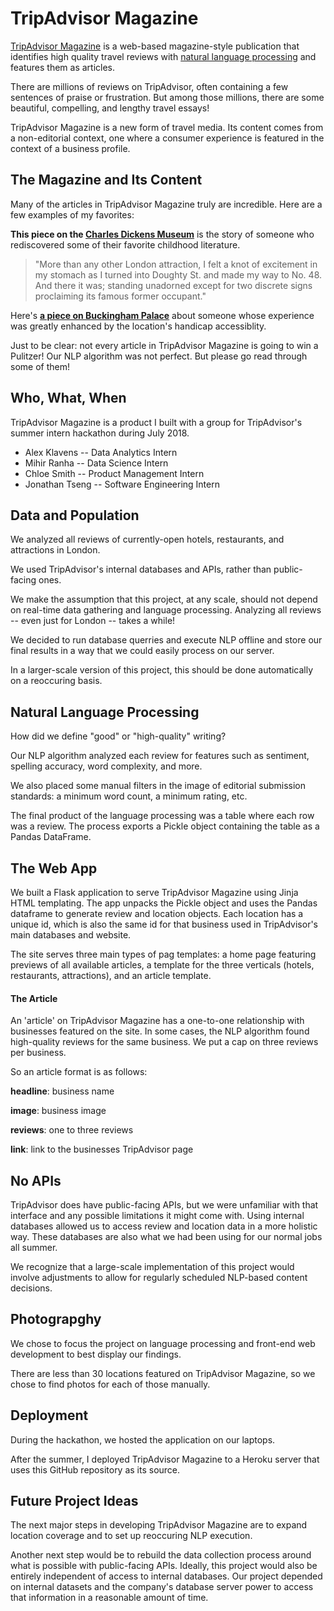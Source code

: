 # TripAdvisor Magazine

[TripAdvisor Magazine](https://tripadvisor-magazine.herokuapp.com) is a web-based magazine-style publication that identifies high quality travel reviews with [natural language processing](https://en.wikipedia.org/wiki/Natural_language_processing) and features them as articles.

There are millions of reviews on TripAdvisor, often containing a few sentences of praise or frustration. But among those millions, there are some beautiful, compelling, and lengthy travel essays!

TripAdvisor Magazine is a new form of travel media. Its content comes from a non-editorial context, one where a consumer experience is featured in the context of a business profile.

## The Magazine and Its Content

Many of the articles in TripAdvisor Magazine truly are incredible. Here are a few examples of my favorites:

__This piece on the [Charles Dickens Museum](https://tripadvisor-magazine.herokuapp.com/article/188889)__ is the story of someone who rediscovered some of their favorite childhood literature.
> "More than any other London attraction, I felt a knot of excitement in my stomach as I turned into Doughty St. and made my way to No. 48. And there it was; standing unadorned except for two discrete signs proclaiming its famous former occupant."

Here's __[a piece on Buckingham Palace](https://tripadvisor-magazine.herokuapp.com/article/187549)__ about someone whose experience was greatly enhanced by the location's handicap accessiblity.

Just to be clear: not every article in TripAdvisor Magazine is going to win a Pulitzer! Our NLP algorithm was not perfect. But please go read through some of them!

## Who, What, When

TripAdvisor Magazine is a product I built with a group for TripAdvisor's
summer intern hackathon during July 2018.

* Alex Klavens -- Data Analytics Intern
* Mihir Ranha -- Data Science Intern
* Chloe Smith -- Product Management Intern
* Jonathan Tseng -- Software Engineering Intern

## Data and Population

We analyzed all reviews of currently-open hotels, restaurants, and attractions in London.

We used TripAdvisor's internal databases and APIs, rather than public-facing ones.

We make the assumption that this project, at any scale, should not depend on real-time data gathering and language processing. Analyzing all reviews -- even just for London -- takes a while!

We decided to run database querries and execute NLP offline and store our final results in a way that we could easily process on our server.

In a larger-scale version of this project, this should be done automatically on a reoccuring basis.

## Natural Language Processing

How did we define "good" or "high-quality" writing?

Our NLP algorithm analyzed each review for features such as sentiment, spelling accuracy, word complexity, and more.

We also placed some manual filters in the image of editorial submission standards: a minimum word count, a minimum rating, etc.

The final product of the language processing was a table where each row was a review. The process exports a Pickle object containing the table as a Pandas DataFrame.

## The Web App

We built a Flask application to serve TripAdvisor Magazine using Jinja HTML templating. The app unpacks the Pickle object and uses the Pandas dataframe to generate review and location objects. Each location has a unique id, which is also the same id for that business used in TripAdvisor's main databases and website.

The site serves three main types of pag templates: a home page featuring previews of all available articles, a template for the three verticals (hotels, restaurants, attractions), and an article template.

#### The Article

An 'article' on TripAdvisor Magazine has a one-to-one relationship with businesses featured on the site. In some cases, the NLP algorithm found high-quality reviews for the same business. We put a cap on three reviews per business.

So an article format is as follows:

__headline__: business name

__image__: business image

__reviews__: one to three reviews

__link__: link to the businesses TripAdvisor page

## No APIs

TripAdvisor does have public-facing APIs, but we were unfamiliar with that interface and any possible limitations it might come with. Using internal databases allowed us to access review and location data in a more holistic way. These databases are also what we had been using for our normal jobs all summer.

We recognize that a large-scale implementation of this project would involve adjustments to allow for regularly scheduled NLP-based content decisions.

## Photograpghy

We chose to focus the project on language processing and front-end web development to best display our findings.

There are less than 30 locations featured on TripAdvisor Magazine, so we chose to find photos for each of those manually.

## Deployment

During the hackathon, we hosted the application on our laptops. 

After the summer, I deployed TripAdvisor Magazine to a Heroku server that uses this GitHub repository as its source.

## Future Project Ideas

The next major steps in developing TripAdvisor Magazine are to expand location coverage and to set up reoccuring NLP execution.

Another next step would be to rebuild the data collection process around what is possible with public-facing APIs.
Ideally, this project would also be entirely independent of access to internal databases. Our project depended on internal datasets and the company's database server power to access that information in a reasonable amount of time. 
